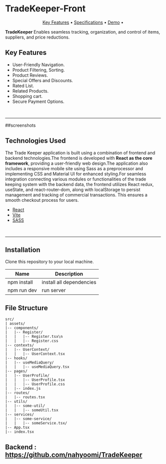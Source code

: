 # TradeKeeper-Front

<p align="center">
  <a href="#key-features">Key Features</a> •
  <a href="#specifications">Specifications</a> •
  <a href="/">Demo</a> •
</p>

<div align="">
   <p>
      <b>TradeKeeper</b> Enables seamless tracking, organization, and control of items, suppliers, and price reductions.</i>
   </p>
</div>


## Key Features

- User-Friendly Navigation.
- Product Filtering, Sorting.
- Product Reviews.
- Special Offers and Discounts.
- Rated List.
- Related Products.
- Shopping cart.
- Secure Payment Options.

<br>
<hr>

##screenshots

## Technologies Used
<p>The Trade Keeper application is built using a combination of frontend and backend technologies.The frontend is developed with <b>React as the core framework</b>, providing a user-friendly web design.The application also includes a responsive mobile site using Sass as a preprocessor and implementing CSS and Material UI for enhanced styling.For seamless integration connecting various modules or functionalities of the trade keeping system with the backend data, the frontend utilizes React redux, useState, and react-router-dom, along with localStorage to persist management and tracking of commercial transactions. This ensures a smooth checkout process for users.</p>

- [React](https://reactjs.org/)
- [Vite](https://vitejs.dev/)
- [SASS](https://sass-lang.com/)

<br>
<hr>

## Installation
<p>Clone this repository to your local machine.</p>

| Name | Description |
| ------ | ------ |
| npm install | install all dependencies |
| npm run dev | run server|

## File Structure

```
src/
| assets/
|-- components/
|   |-- Register/
|   |   |-- Register.tsx\n
|   |   |-- Register.css
|-- contexts/
|   |-- UserContext/
|   |   |-- UserContext.tsx
|-- hooks/
|   |-- useMediaQuery/
|   |   |-- useMediaQuery.tsx
|-- pages/
|   |-- UserProfile/
|   |   |-- UserProfile.tsx
|   |   |-- UserProfile.css
|   |-- index.js
|-- routes/
|   |-- routes.tsx
|-- utils/
|   |-- some-util/
|   |   |-- someUtil.tsx
|-- services/
|   |-- some-service/
|   |   |-- someService.tsx/
|-- App.tsx
|-- index.tsx
```

## Backend : https://github.com/nahyoomi/TradeKeeper

